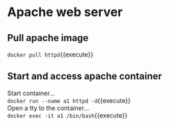 
# Apache web server

## Pull apache image
`docker pull httpd`{{execute}}

## Start and access apache container
Start container...  
`docker run --name a1 httpd -d`{{execute}}  
Open a tty to the container...  
`docker exec -it a1 /bin/bash`{{execute}}  
